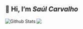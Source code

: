 <h2> 👋 Hi, I’m <i> Saúl Carvalho </i> </h2>

<img align="left" alt="Github Stats" src="https://github-readme-stats.vercel.app/api?username=saulcarvalho&show_icons=true&icon_color=e67905&count_private=true&theme=vue-dark&hide_border=true&bg_color=0D1117&title_color=c3db09" />

<img right="Top Languages" src="https://github-readme-stats.vercel.app/api/top-langs/?username=saulcarvalho&layout=compact&theme=vue-dark&hide_border=true&bg_color=0D1117&title_color=c3db09" />
